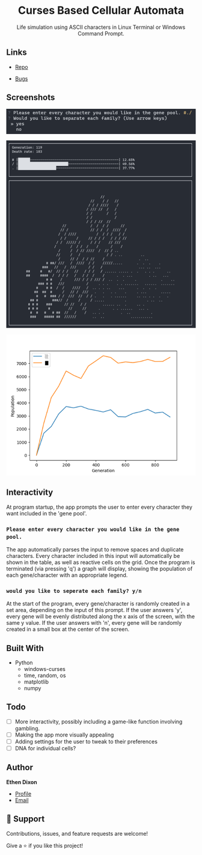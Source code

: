 <h1 align="center">Curses Based Cellular Automata</h1>

<p align="center">Life simulation using ASCII characters in Linux Terminal or Windows Command Prompt.</p>

## Links

- [Repo](https://github.com/Zadeson/Curses-Based-Cellular-Automata "Repo Page")

- [Bugs](https://github.com/Zadeson/Curses-Based-Cellular-Automata/issues "Issues Page")

## Screenshots

![Prompt](assets/prompt.png "Prompts for characters included in gene pool, and gene seperation.")

![A Running Simulation](assets/cellscr.png "A Running Simulation")

![Graph After Simulation](assets/cellular3.PNG)

## Interactivity

At program startup, the app prompts the user to enter every character they want included in the 'gene pool'.

### `Please enter every character you would like in the gene pool.`

The app automatically parses the input to remove spaces and duplicate characters. 
Every character included in this input will automatically be shown in the table, as well as reactive cells on the grid. Once the program is terminated (via pressing 'q') a graph will display, showing the population of each gene/character with an appropriate legend.

### `would you like to seperate each family? y/n`

At the start of the program, every gene/character is randomly created in a set area, depending on the input of this prompt. If the user answers 'y', every gene will be evenly distributed along the x axis of the screen, with the same y value. If the user answers with 'n', every gene will be randomly created in a small box at the center of the screen. 

## Built With

- Python
  - windows-curses
  - time, random, os
  - matplotlib
  - numpy

## Todo

- [ ] More interactivity, possibly including a game-like function involving gambling.
- [ ] Making the app more visually appealing
- [ ] Adding settings for the user to tweak to their preferences
- [ ] DNA for individual cells?

## Author

**Ethen Dixon**

- [Profile](https://github.com/Zadeson "Zadeson")
- [Email](mailto:ethendixon@outlook.com?subject=Hi "Hi!")

## 🤝 Support

Contributions, issues, and feature requests are welcome!

Give a ⭐️ if you like this project!
